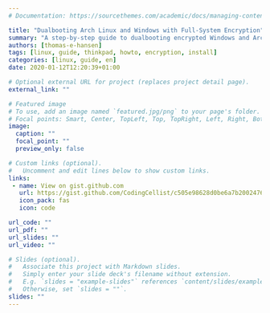 ```yaml
---
# Documentation: https://sourcethemes.com/academic/docs/managing-content/

title: "Dualbooting Arch Linux and Windows with Full-System Encryption"
summary: "A step-by-step guide to dualbooting encrypted Windows and Arch Linux, using the rEFInd boot mananger."
authors: [thomas-e-hansen]
tags: [linux, guide, thinkpad, howto, encryption, install]
categories: [linux, guide, en]
date: 2020-01-12T12:20:39+01:00

# Optional external URL for project (replaces project detail page).
external_link: ""

# Featured image
# To use, add an image named `featured.jpg/png` to your page's folder.
# Focal points: Smart, Center, TopLeft, Top, TopRight, Left, Right, BottomLeft, Bottom, BottomRight.
image:
  caption: ""
  focal_point: ""
  preview_only: false

# Custom links (optional).
#   Uncomment and edit lines below to show custom links.
links:
 - name: View on gist.github.com
   url: https://gist.github.com/CodingCellist/c505e98628d0be6a7b200247659fd752
   icon_pack: fas
   icon: code

url_code: ""
url_pdf: ""
url_slides: ""
url_video: ""

# Slides (optional).
#   Associate this project with Markdown slides.
#   Simply enter your slide deck's filename without extension.
#   E.g. `slides = "example-slides"` references `content/slides/example-slides.md`.
#   Otherwise, set `slides = ""`.
slides: ""
---
```

<!-- FIXME
gist-embed CodingCellist c505e98628d0be6a7b200247659fd752 gist100505147
-->

